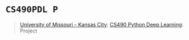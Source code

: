 # `CS490PDL P`
> [University of Missouri - Kansas City](https://www.umkc.edu/): [CS490 Python Deep Learning](https://catalog.umkc.edu/colleges-schools/science-engineering/computer-science/bachelor-of-science-computer-science/): Project
